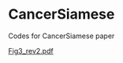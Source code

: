 # CancerSiamese
 Codes for CancerSiamese paper


[Fig3_rev2.pdf](https://github.com/MMostavi/CancerSiamese/files/5360486/Fig3_rev2.pdf)
